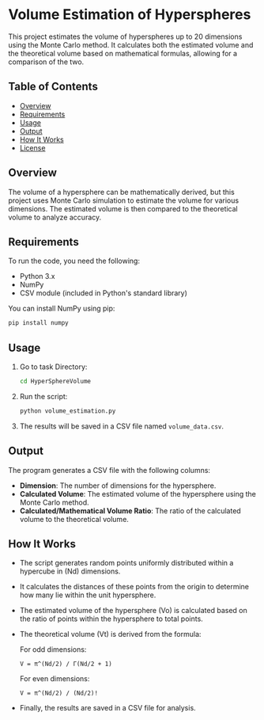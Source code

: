 
# Volume Estimation of Hyperspheres

This project estimates the volume of hyperspheres up to 20 dimensions using the Monte Carlo method. It calculates both the estimated volume and the theoretical volume based on mathematical formulas, allowing for a comparison of the two.

## Table of Contents

- [Overview](#overview)
- [Requirements](#requirements)
- [Usage](#usage)
- [Output](#output)
- [How It Works](#how-it-works)
- [License](#license)

## Overview

The volume of a hypersphere can be mathematically derived, but this project uses Monte Carlo simulation to estimate the volume for various dimensions. The estimated volume is then compared to the theoretical volume to analyze accuracy.

## Requirements

To run the code, you need the following:

- Python 3.x
- NumPy
- CSV module (included in Python's standard library)

You can install NumPy using pip:

```bash
pip install numpy
```

## Usage

1. Go to task Directory:

   ```bash
   cd HyperSphereVolume
   ```

2. Run the script:

   ```bash
   python volume_estimation.py
   ```

3. The results will be saved in a CSV file named `volume_data.csv`.

## Output

The program generates a CSV file with the following columns:

- **Dimension**: The number of dimensions for the hypersphere.
- **Calculated Volume**: The estimated volume of the hypersphere using the Monte Carlo method.
- **Calculated/Mathematical Volume Ratio**: The ratio of the calculated volume to the theoretical volume.


## How It Works

- The script generates random points uniformly distributed within a hypercube in \(Nd\) dimensions.
- It calculates the distances of these points from the origin to determine how many lie within the unit hypersphere.
- The estimated volume of the hypersphere (Vo) is calculated based on the ratio of points within the hypersphere to total points.
- The theoretical volume (Vt) is derived from the formula:

  For odd dimensions:
  
  ```
  V = π^(Nd/2) / Γ(Nd/2 + 1)
  ```

  For even dimensions:
  
  ```
  V = π^(Nd/2) / (Nd/2)!
  ```

- Finally, the results are saved in a CSV file for analysis.
